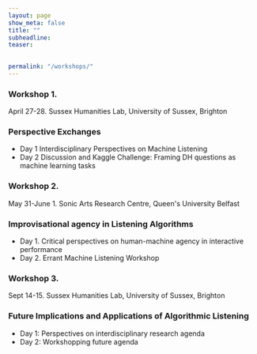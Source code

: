 ```yaml
---
layout: page
show_meta: false
title: ""
subheadline: 
teaser: 

 
permalink: "/workshops/"
---
```


### Workshop 1. 
April 27-28. Sussex Humanities Lab, University of Sussex, Brighton
### Perspective Exchanges 
+ Day 1 Interdisciplinary Perspectives on Machine Listening 
+ Day 2 Discussion and Kaggle Challenge: Framing DH questions as machine learning tasks

### Workshop 2. 
May 31-June 1. Sonic Arts Research Centre, Queen's University Belfast
### Improvisational agency in Listening Algorithms
+ Day 1. Critical perspectives on human-machine agency  in interactive performance
+ Day 2. Errant Machine Listening Workshop

### Workshop 3. 
Sept 14-15. Sussex Humanities Lab, University of Sussex, Brighton
### Future Implications and Applications of Algorithmic Listening
+ Day 1: Perspectives on interdisciplinary research agenda
+ Day 2: Workshopping future agenda

      

    

